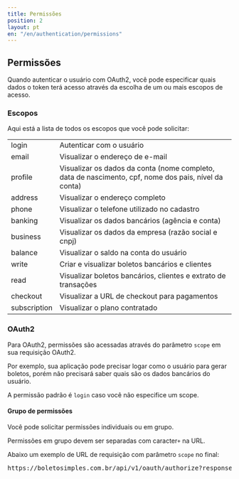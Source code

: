 ```yaml
---
title: Permissões
position: 2
layout: pt
en: "/en/authentication/permissions"
---
```


## Permissões

Quando autenticar o usuário com OAuth2, você pode especificar quais dados o token terá acesso através da escolha de um ou mais escopos de acesso.

### Escopos

Aqui está a lista de todos os escopos que você pode solicitar:

<table>
  <tr>
    <td>login</td>
    <td>Autenticar com o usuário</td>
  </tr>
  <tr>
    <td>email</td>
    <td>Visualizar o endereço de e-mail</td>
  </tr>
  <tr>
    <td>profile</td>
    <td>Visualizar os dados da conta (nome completo, data de nascimento, cpf, nome dos pais, nível da conta)</td>
  </tr>
  <tr>
    <td>address</td>
    <td>Visualizar o endereço completo</td>
  </tr>
  <tr>
    <td>phone</td>
    <td>Visualizar o telefone utilizado no cadastro</td>
  </tr>
  <tr>
    <td>banking</td>
    <td>Visualizar os dados bancários (agência e conta)</td>
  </tr>
  <tr>
    <td>business</td>
    <td>Visualizar os dados da empresa (razão social e cnpj)</td>
  </tr>
  <tr>
    <td>balance</td>
    <td>Visualizar o saldo na conta do usuário</td>
  </tr>
  <tr>
    <td>write</td>
    <td>Criar e visualizar boletos bancários e clientes</td>
  </tr>
  <tr>
    <td>read</td>
    <td>Visualizar boletos bancários, clientes e extrato de transações</td>
  </tr>
  <tr>
    <td>checkout</td>
    <td>Visualizar a URL de checkout para pagamentos</td>
  </tr>
  <tr>
    <td>subscription</td>
    <td>Visualizar o plano contratado</td>
  </tr>

</table>

### OAuth2

Para OAuth2, permissões são acessadas através do parâmetro `scope` em sua requisição OAuth2.

Por exemplo, sua aplicação pode precisar logar como o usuário para gerar boletos, porém não precisará saber quais são os dados bancários do usuário.

A permissão padrão é `login` caso você não especifice um scope.

#### Grupo de permissões

Você pode solicitar permissões individuais ou em grupo.

Permissões em grupo devem ser separadas com caracter`+` na URL.

Abaixo um exemplo de URL de requisição com parâmetro `scope` no final:

<pre class="html">https://boletosimples.com.br/api/v1/oauth/authorize?response_type=code&amp;client_id=YOUR_CLIENT_ID&amp;redirect_uri=YOUR_CALLBACK_URL&amp;scope=login+email+profile</pre>
